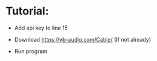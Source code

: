 
# Tutorial:
  - Add api key to line 15
     
  - Download https://vb-audio.com/Cable/ (If not already)
    
  - Run program
